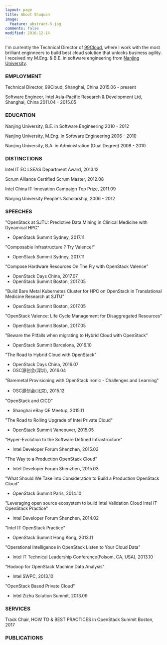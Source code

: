 ```yaml
---
layout: page
title: About Shuquan
image:
  feature: abstract-5.jpg
comments: false
modified: 2016-12-14
---
```


I'm currently the Technical Director of [99Cloud](http://99cloud.net/), where I work with the most brilliant enginneers to build best cloud solution that unlocks business agility. I received my M.Eng. & B.E. in software engineering from [Nanjing University](http://software.nju.edu.cn/). 

### EMPLOYMENT

Technical Director, 99Cloud, Shanghai, China
2015.06 - present

Software Engineer, Intel Asia-Pacific Research & Development Ltd, Shanghai, China
2011.04 - 2015.05

### EDUCATION

Nanjing University, B.E. in Software Engineering
2010 - 2012

Nanjing University, M.Eng. in Software Engineering
2006 - 2010

Nanjing University, B.A. in Administration (Dual Degree)
2008 - 2010

### DISTINCTIONS

Intel IT EC LSEAS Department Award, 2013.12

Scrum Alliance Certified Scrum Master, 2012.08

Intel China IT Innovation Campaign Top Prize, 2011.09

Nanjing University People's Scholarship, 2006 - 2012

### SPEECHES

"OpenStack at SJTU: Predictive Data Mining in Clinical Medicine with Dynamical HPC"
* OpenStack Summit Sydney, 2017.11

"Composable Infrastructure ? Try Valence!"
* OpenStack Summit Sydney, 2017.11

"Compose Hardware Resources On The Fly with OpenStack Valence"
* OpenStack Days China, 2017.07
* OpenStack Summit Boston, 2017.05

"Build Bare Metal Kubernetes Cluster for HPC on OpenStack in Translational Medicine Research at SJTU"
* OpenStack Summit Boston, 2017.05

"OpenStack Valence: Life Cycle Management for Disaggregated Resources"
* OpenStack Summit Boston, 2017.05

"Beware the Pitfalls when migrating to Hybrid Cloud with OpenStack"
* OpenStack Summit Barcelona, 2016.10

"The Road to Hybrid Cloud with OpenStack"
* OpenStack Days China, 2016.07
* OSC源创会(深圳), 2016.04

"Baremetal Provisioning with OpenStack Ironic - Challenges and Learning"
* OSC源创会(北京), 2015.12

"OpenStack and CICD"
* Shanghai eBay QE Meetup, 2015.11

"The Road to Rolling Upgrade of Intel Private Cloud"
* OpenStack Summit Vancouver, 2015.05

"Hyper–Evolution to the Software Defined Infrastructure"
* Intel Developer Forum Shenzhen, 2015.03

"The Way to a Production OpenStack Cloud"
* Intel Developer Forum Shenzhen, 2015.03

"What Should We Take into Consideration to Build a Production OpenStack Cloud"
* OpenStack Summit Paris, 2014.10

"Leveraging open source ecosystem to build Intel Validation Cloud Intel IT OpenStack Practice"
* Intel Developer Forum Shenzhen, 2014.02

"Intel IT OpenStack Practice"
* OpenStack Summit Hong Kong, 2013.11

"Operational Intelligence in OpenStack Listen to Your Cloud Data"
* Intel IT Technical Leadership Conference(Folsom, CA, USA), 2013.10

"Hadoop for OpenStack Machine Data Analysis"
* Intel SWPC, 2013.10

"OpenStack Based Private Cloud"
* Intel Zizhu Solution Summit, 2013.09

### SERVICES

Track Chair, HOW TO & BEST PRACTICES in OpenStack Summit Boston, 2017

### PUBLICATIONS
